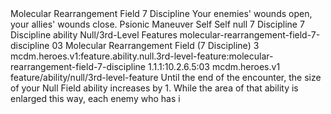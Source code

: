 <ability>
  <name>Molecular Rearrangement Field</name>
  <cost>7 Discipline</cost>
  <flavor>Your enemies&apos; wounds open, your allies&apos; wounds close.</flavor>
  <keywords>
    <keyword>Psionic</keyword>
  </keywords>
  <type>Maneuver</type>
  <distance>Self</distance>
  <target>Self</target>
  <metadata>
    <class>null</class>
    <cost>7 Discipline</cost>
    <cost_amount>7</cost_amount>
    <cost_resource>Discipline</cost_resource>
    <feature_type>ability</feature_type>
    <file_dpath>Null/3rd-Level Features</file_dpath>
    <item_id>molecular-rearrangement-field-7-discipline</item_id>
    <item_index>03</item_index>
    <item_name>Molecular Rearrangement Field (7 Discipline)</item_name>
    <level>3</level>
    <scc>mcdm.heroes.v1:feature.ability.null.3rd-level-feature:molecular-rearrangement-field-7-discipline</scc>
    <scdc>1.1.1:10.2.6.5:03</scdc>
    <source>mcdm.heroes.v1</source>
    <type>feature/ability/null/3rd-level-feature</type>
  </metadata>
  <effects>
    <effect type="mundane">Until the end of the encounter, the size of your Null Field ability increases by 1. While the area of that ability is enlarged this way, each enemy who has i</effect>
  </effects>
</ability>

